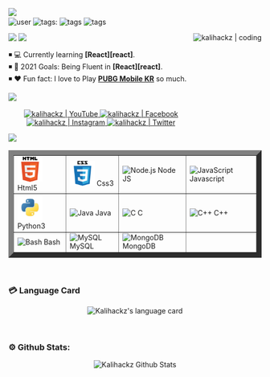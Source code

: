 ![](https://visitor-badge.glitch.me/badge?page_id=kalihackz.kalihackz)
<br>
<img alt="user" src="https://img.shields.io/static/v1?label=user&message=Kalihackz&color=blueviolet&&style=for-the-badge&logo=Super-User" /> <img alt="tags:" src="https://img.shields.io/static/v1?label=tags&message=:" /> <img alt="tags" src="https://img.shields.io/static/v1?label=Hacker&message=%20&color=blue&&logo=Kali-Linux&logoColor=white" /> <img alt="tags" src="https://img.shields.io/static/v1?label=Developer&message=%20&color=blue&&logo=dev.to&logoColor=green" /> 

<img src="https://via.placeholder.com/1270x120/0d1117/fffff?text=Hi,+I'm+Kalihackz" />
<img src="https://via.placeholder.com/1270x120/0d1117/00fbff?text=I%27m+a+Student,+Ethical+Hacker,+and+Web+Developer!" />

<img align="right" alt="kalihackz | coding" title="coding" height="220px" src="https://i.imgur.com/biGgTow.gif" />

◾ 💻 Currently learning **[React][react]**.
<br/>
◾ 🥅 2021 Goals: Being Fluent in **[React][react]**.
<br/>
◾ ❤ Fun fact: I love to Play **[PUBG Mobile KR](https://www.pubgmobile.kr/)** so much.
<br/>

<img src="https://via.placeholder.com/1270x120/0d1117/00fbff?text=Connect+with+me" />

<p align="center">
 
<a href="https://www.youtube.com/channel/UCclAuQNM5YllVh7PKQp50cQ">
 <img src="http://pngimg.com/uploads/youtube/youtube_PNG19.png" alt="kalihackz | YouTube" title="Youtube" width="30px">
</a>
 
<a href="https://www.facebook.com/abir.ghosh.9279/">
 <img src="http://pngimg.com/uploads/facebook_logos/facebook_logos_PNG19762.png" alt="kalihackz | Facebook" title="Facebook" width="30px">
</a>
 
<a href="https://www.instagram.com/abir.kalihackz/">
 <img src="http://pngimg.com/uploads/instagram/instagram_PNG11.png" alt="kalihackz | Instagram" title="Instagram" width="30px">
</a>
 
<a href="https://twitter.com/itsmeabir2">
 <img src="http://pngimg.com/uploads/twitter/twitter_PNG29.png" alt="kalihackz | Twitter" title="Twitter" width="30px">
</a>

</p>

<img src="https://via.placeholder.com/1270x120/0d1117/00fbff?text=Languages+and+Database+I+use" />

<table border="10px solid">
    <tr>
        <td><img alt="HTML5" title="Html5" width="50px" src="https://raw.githubusercontent.com/github/explore/80688e429a7d4ef2fca1e82350fe8e3517d3494d/topics/html/html.png" /> Html5</td>
        <td><img  alt="CSS3" title="Css3" width="50px" src="https://raw.githubusercontent.com/github/explore/80688e429a7d4ef2fca1e82350fe8e3517d3494d/topics/css/css.png" /> Css3</td>
        <td><img alt="Node.js" title="Node JS" width="80px" src="https://upload.wikimedia.org/wikipedia/commons/d/d9/Node.js_logo.svg" /> Node JS</td>
        <td><img  alt="JavaScript" title="Javascript" width="40px" src="https://seeklogo.com/images/J/javascript-logo-8892AEFCAC-seeklogo.com.png" /> Javascript</td>
    </tr>
    <tr>
        <td><img alt="Python3" title="Python3" width="50px" src="https://raw.githubusercontent.com/github/explore/80688e429a7d4ef2fca1e82350fe8e3517d3494d/topics/python/python.png" /> Python3</td>
        <td><img alt="Java" title="Java" width="30px" src="https://camo.githubusercontent.com/651195b8c66a9dd22316e672992077dbcecea4ca904b45a6681558ebc0ecc517/68747470733a2f2f75706c6f61642e77696b696d656469612e6f72672f77696b6970656469612f656e2f7468756d622f332f33302f4a6176615f70726f6772616d6d696e675f6c616e67756167655f6c6f676f2e7376672f33303070782d4a6176615f70726f6772616d6d696e675f6c616e67756167655f6c6f676f2e7376672e706e67" /> Java</td>
        <td><img alt="C" title="C" width="50px" src="https://cdn.iconscout.com/icon/free/png-512/c-programming-569564.png" /> C</td>
        <td><img alt="C++" title="C++" width="40px" src="https://upload.wikimedia.org/wikipedia/commons/thumb/1/18/ISO_C%2B%2B_Logo.svg/306px-ISO_C%2B%2B_Logo.svg.png" /> C++</td>
    </tr>
    <tr>
        <td><img alt="Bash" title="Bash" width="110px" src="https://camo.githubusercontent.com/a7de91b915d8b286dda762e3683d9a1c961692d43f8349d020ecd54634a823cf/68747470733a2f2f63646e2e7261776769742e636f6d2f6f64622f6f6666696369616c2d626173682d6c6f676f2f6d61737465722f6173736574732f4c6f676f732f4964656e746974792f504e472f424153485f6c6f676f2d7472616e73706172656e742d62672d636f6c6f722e706e67" /> Bash</td>
        <td><img alt="MySQL" title="MySQL" width="80px" src="https://labs.mysql.com/common/logos/mysql-logo.svg" /> MySQL</td>
        <td><img alt="MongoDB" title="MongoDB" width="150px" src="https://webassets.mongodb.com/_com_assets/cms/MongoDB_Logo_FullColorBlack_RGB-4td3yuxzjs.png" /> MongoDB</td>
        <td></td>
    </tr>
</table>

<br />

### 💳 Language Card

<p align="center"><img alt="Kalihackz's language card" src="https://github-readme-stats.vercel.app/api/top-langs/?username=kalihackz&&layout=compact&&theme=tokyonight" /></p>

<br />

### ⚙ Github Stats:
<p align="center"><img alt="Kalihackz Github Stats" src="https://github-readme-stats.vercel.app/api?username=kalihackz&show_icons=true&theme=tokyonight" /></p>
